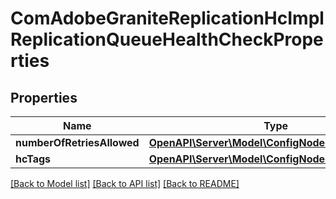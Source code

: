 # ComAdobeGraniteReplicationHcImplReplicationQueueHealthCheckProperties

## Properties
Name | Type | Description | Notes
------------ | ------------- | ------------- | -------------
**numberOfRetriesAllowed** | [**OpenAPI\Server\Model\ConfigNodePropertyInteger**](ConfigNodePropertyInteger.md) |  | [optional] 
**hcTags** | [**OpenAPI\Server\Model\ConfigNodePropertyArray**](ConfigNodePropertyArray.md) |  | [optional] 

[[Back to Model list]](../README.md#documentation-for-models) [[Back to API list]](../README.md#documentation-for-api-endpoints) [[Back to README]](../README.md)



